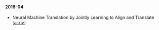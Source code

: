 #### 2018-04
- Neural Machine Translation by Jointly Learning to Align and Translate [[arxiv](http://arxiv.org/abs/1409.0473)]


